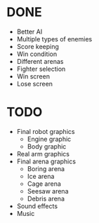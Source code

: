 # DONE
* Better AI
* Multiple types of enemies
* Score keeping
* Win condition
* Different arenas
* Fighter selection
* Win screen
* Lose screen

# TODO
* Final robot graphics
  * Engine graphic
  * Body graphic
* Real arm graphics
* Final arena graphics
  * Boring arena
  * Ice arena
  * Cage arena
  * Seesaw arena
  * Debris arena
* Sound effects
* Music

